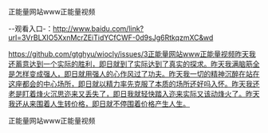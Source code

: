 正能量网站www正能量视频

--观看入口-：http://www.baidu.com/link?url=3VrBLXlO5XxnMcrZEiTidYCfCWF-0d9sJg6RtkqzmXC&wd

https://github.com/gtghyu/wiocly/issues/3正能量网站www正能量视频昨天我还蓄意达到一个实际的胜利，即日就到了实际达到了真实的探求。昨天我满脑筋全是怎样变成强人，即日就用强人的心作风过了功夫。昨天我一切的精神沉醉在站在这座都会的中心场所，即日就以精力率先克服了本质的场所还好吗入怀。昨天我还老是盯着烽火沉思迩来又丢失了，即日我就轻快踏入迩来实际又该动烽火了。昨天我还从来围着人生转价格，即日就不停围着价格产生人生。

正能量网站www正能量视频
